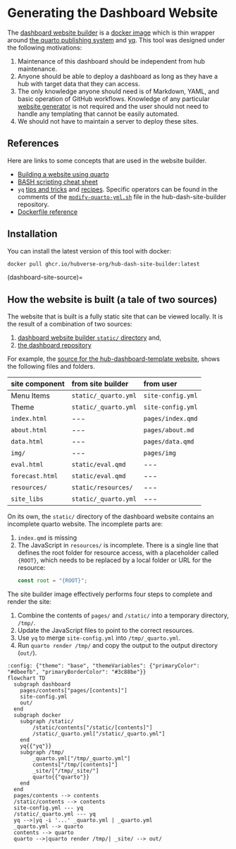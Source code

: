 # Generating the Dashboard Website

The [dashboard website
builder](https://github.com/hubverse-org/hub-dash-site-builder) is a [docker
image](#dashboard-tool-docker) which is thin wrapper around [the quarto
publishing system](#dashboard-tool-yq) and [yq](#dashboard-tool-yq). This tool
was designed under the following motivations:

1. Maintenance of this dashboard should be independent from hub maintenance.
2. Anyone should be able to deploy a dashboard as long as they have a hub with
   target data that they can access.
3. The only knowledge anyone should need is of Markdown, YAML, and basic
   operation of GitHub workflows. Knowledge of any particular [website
   generator](https://jamstack.org/generators/) is not required and the user
   should not need to handle any templating that cannot be easily automated.
4. We should not have to maintain a server to deploy these sites.

## References

Here are links to some concepts that are used in the website builder.

- [Building a website using quarto](https://quarto.org/docs/websites/)
- [BASH scripting cheat sheet](https://devhints.io/bash)
- `yq` [tips and tricks](https://mikefarah.gitbook.io/yq/usage/tips-and-tricks)
  and [recipes](https://mikefarah.gitbook.io/yq/recipes). Specific operators
  can be found in the comments of the
  [`modify-quarto-yml.sh`](https://github.com/hubverse-org/hub-dash-site-builder/tree/main/modify-quarto-yml.sh)
  file in the hub-dash-site-builder repository.
- [Dockerfile reference](https://docs.docker.com/reference/dockerfile/)

## Installation

You can install the latest version of this tool with docker:

```bash
docker pull ghcr.io/hubverse-org/hub-dash-site-builder:latest
```

(dashboard-site-source)=
## How the website is built (a tale of two sources)

The website that is built is a fully static site that can be viewed locally. It
is the result of a combination of two sources:

1. [dashboard website builder `static/` directory](https://github.com/hubverse-org/hub-dash-site-builder/tree/main/static) and,
2. [the dashboard repository](https://github.com/hubverse-org/hub-dashboard-template/)

For example, the [source for the hub-dashboard-template website](https://github.com/hubverse-org/hub-dashboard-template/tree/gh-pages), shows the following files and folders.

| site component | from site builder | from user |
| :-------- | :---------------- | :-------- |
| Menu Items | `static/_quarto.yml` | `site-config.yml` |
| Theme      | `static/_quarto.yml` | `site-config.yml` |
| `index.html` | --- | `pages/index.qmd` |
| `about.html` | --- | `pages/about.md` |
| `data.html` | --- | `pages/data.qmd` |
| `img/` | --- | `pages/img` |
| `eval.html` | `static/eval.qmd` | --- |
| `forecast.html` | `static/eval.qmd` | --- |
| `resources/` | `static/resources/` | --- |
| `site_libs` | `static/_quarto.yml` | --- |

On its own, the `static/` directory of the dashboard website contains an
incomplete quarto website. The incomplete parts are:

1. `index.qmd` is missing
2. The JavaScript in `resources/` is incomplete. There is a single line that
   defines the root folder for resource access, with a placeholder called
   `{ROOT}`, which needs to be replaced by a local folder or URL for the
   resource:
   ```js
   const root = "{ROOT}";
   ```

The site builder image effectively performs four steps to complete and render
the site:

1. Combine the contents of `pages/` and `/static/` into a temporary directory, `/tmp/`.
2. Update the JavaScript files to point to the correct resources.
3. Use `yq` to merge `site-config.yml` into `/tmp/_quarto.yml`.
4. Run `quarto render /tmp/` and copy the output to the output directory (`out/`).

```{mermaid}
:config: {"theme": "base", "themeVariables": {"primaryColor": "#dbeefb", "primaryBorderColor": "#3c88be"}}
flowchart TD
  subgraph dashboard
    pages/contents["pages/[contents]"]
    site-config.yml
    out/
  end
  subgraph docker
    subgraph /static/
        /static/contents["/static/[contents]"]
        /static/_quarto.yml["/static/_quarto.yml"]
    end
    yq{{"yq"}}
    subgraph /tmp/
        _quarto.yml["/tmp/_quarto.yml"]
        contents["/tmp/[contents]"]
        _site/["/tmp/_site/"]
        quarto{{"quarto"}}
    end
  end
  pages/contents --> contents
  /static/contents --> contents
  site-config.yml --- yq
  /static/_quarto.yml --- yq
  yq -->|yq -i '...' _quarto.yml | _quarto.yml
  _quarto.yml --> quarto
  contents --> quarto
  quarto -->|quarto render /tmp/| _site/ --> out/

```


